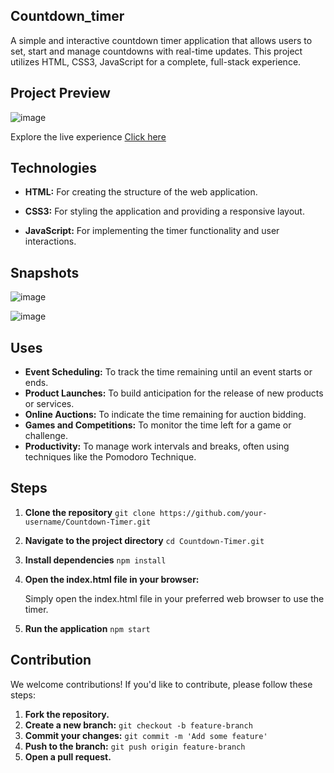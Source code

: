 ## Countdown_timer

A simple and interactive countdown timer application that allows users to set, start and manage countdowns with real-time updates. This project utilizes HTML, CSS3, JavaScript for a complete, full-stack experience.

## Project Preview

![image](https://github.com/user-attachments/assets/a1f5c3da-85b8-4b70-8d03-0d6865273d50)

Explore the live experience [Click here](https://renuckam.github.io/Countdown_timer/)

## Technologies

  - **HTML:** For creating the structure of the web application.
    
  - **CSS3:** For styling the application and providing a responsive layout.
    
  - **JavaScript:** For implementing the timer functionality and user interactions.

## Snapshots

![image](https://github.com/user-attachments/assets/a95fdadb-810e-410f-9ec0-2332fcf06238)

![image](https://github.com/user-attachments/assets/25cd55ec-e141-4d96-9065-11d09949a837)

## Uses

  - **Event Scheduling:** To track the time remaining until an event starts or ends.
  - **Product Launches:** To build anticipation for the release of new products or services.
  - **Online Auctions:** To indicate the time remaining for auction bidding.
  - **Games and Competitions:** To monitor the time left for a game or challenge.
  - **Productivity:** To manage work intervals and breaks, often using techniques like the Pomodoro Technique.  

## Steps

1. **Clone the repository**
   ``
   git clone https://github.com/your-username/Countdown-Timer.git ``

2.  **Navigate to the project directory**
    ``
    cd Countdown-Timer.git ``

3.  **Install dependencies**
   ``
    npm install ``

4. **Open the index.html file in your browser:**
   
     Simply open the index.html file in your preferred web browser to use the timer.    

5.  **Run the application**
    ``
    npm start ``

## Contribution

We welcome contributions! If you'd like to contribute, please follow these steps:

1. **Fork the repository.**
2. **Create a new branch:** `git checkout -b feature-branch`
3. **Commit your changes:** `git commit -m 'Add some feature'`
4. **Push to the branch:** `git push origin feature-branch`
5. **Open a pull request.**

   




